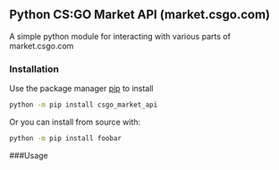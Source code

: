 ## Python CS:GO Market API (market.csgo.com)

A simple python module for interacting with various parts of market.csgo.com

### Installation

Use the package manager [pip](https://pip.pypa.io/en/stable/) to install

```bash
python -m pip install csgo_market_api
```
Or you can install from source with:
```bash
python -m pip install foobar
```
###Usage

```python

```

